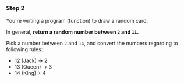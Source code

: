 ### Step 2

You're writing a program (function) to draw a random card.

In general, __return a random number between `2` and `11`.__ 

Pick a number between `2` and `14`, and convert the numbers regarding to following rules:
* 12 (Jack) -> 2
* 13 (Queen) -> 3
* 14 (King)-> 4